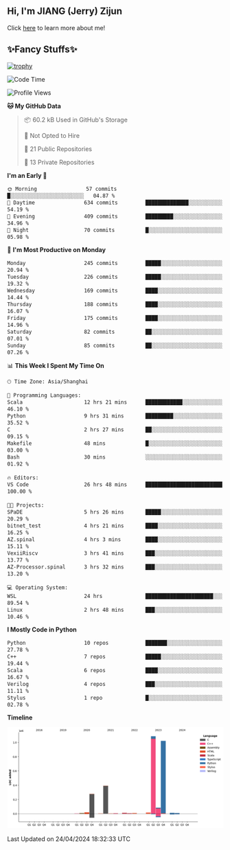 ## Hi, I'm JIANG (Jerry) Zijun

Click [here](https://jzjerry.github.io/about/) to learn more about me!

## ✨Fancy Stuffs✨
[![trophy](https://github-profile-trophy.vercel.app/?username=jzjerry&theme=onedark)](https://github.com/ryo-ma/github-profile-trophy)
<!--START_SECTION:waka-->
![Code Time](http://img.shields.io/badge/Code%20Time-436%20hrs%206%20mins-blue)

![Profile Views](http://img.shields.io/badge/Profile%20Views-0-blue)

**🐱 My GitHub Data** 

> 📦 60.2 kB Used in GitHub's Storage 
 > 
> 🚫 Not Opted to Hire
 > 
> 📜 21 Public Repositories 
 > 
> 🔑 13 Private Repositories 
 > 
**I'm an Early 🐤** 

```text
🌞 Morning                57 commits          █░░░░░░░░░░░░░░░░░░░░░░░░   04.87 % 
🌆 Daytime                634 commits         ██████████████░░░░░░░░░░░   54.19 % 
🌃 Evening                409 commits         █████████░░░░░░░░░░░░░░░░   34.96 % 
🌙 Night                  70 commits          █░░░░░░░░░░░░░░░░░░░░░░░░   05.98 % 
```
📅 **I'm Most Productive on Monday** 

```text
Monday                   245 commits         █████░░░░░░░░░░░░░░░░░░░░   20.94 % 
Tuesday                  226 commits         █████░░░░░░░░░░░░░░░░░░░░   19.32 % 
Wednesday                169 commits         ████░░░░░░░░░░░░░░░░░░░░░   14.44 % 
Thursday                 188 commits         ████░░░░░░░░░░░░░░░░░░░░░   16.07 % 
Friday                   175 commits         ████░░░░░░░░░░░░░░░░░░░░░   14.96 % 
Saturday                 82 commits          ██░░░░░░░░░░░░░░░░░░░░░░░   07.01 % 
Sunday                   85 commits          ██░░░░░░░░░░░░░░░░░░░░░░░   07.26 % 
```


📊 **This Week I Spent My Time On** 

```text
🕑︎ Time Zone: Asia/Shanghai

💬 Programming Languages: 
Scala                    12 hrs 21 mins      ████████████░░░░░░░░░░░░░   46.10 % 
Python                   9 hrs 31 mins       █████████░░░░░░░░░░░░░░░░   35.52 % 
C                        2 hrs 27 mins       ██░░░░░░░░░░░░░░░░░░░░░░░   09.15 % 
Makefile                 48 mins             █░░░░░░░░░░░░░░░░░░░░░░░░   03.00 % 
Bash                     30 mins             ░░░░░░░░░░░░░░░░░░░░░░░░░   01.92 % 

🔥 Editors: 
VS Code                  26 hrs 48 mins      █████████████████████████   100.00 % 

🐱‍💻 Projects: 
SPaDE                    5 hrs 26 mins       █████░░░░░░░░░░░░░░░░░░░░   20.29 % 
bitnet_test              4 hrs 21 mins       ████░░░░░░░░░░░░░░░░░░░░░   16.25 % 
AZ.spinal                4 hrs 3 mins        ████░░░░░░░░░░░░░░░░░░░░░   15.11 % 
VexiiRiscv               3 hrs 41 mins       ███░░░░░░░░░░░░░░░░░░░░░░   13.77 % 
AZ-Processor.spinal      3 hrs 32 mins       ███░░░░░░░░░░░░░░░░░░░░░░   13.20 % 

💻 Operating System: 
WSL                      24 hrs              ██████████████████████░░░   89.54 % 
Linux                    2 hrs 48 mins       ███░░░░░░░░░░░░░░░░░░░░░░   10.46 % 
```

**I Mostly Code in Python** 

```text
Python                   10 repos            ███████░░░░░░░░░░░░░░░░░░   27.78 % 
C++                      7 repos             █████░░░░░░░░░░░░░░░░░░░░   19.44 % 
Scala                    6 repos             ████░░░░░░░░░░░░░░░░░░░░░   16.67 % 
Verilog                  4 repos             ███░░░░░░░░░░░░░░░░░░░░░░   11.11 % 
Stylus                   1 repo              █░░░░░░░░░░░░░░░░░░░░░░░░   02.78 % 
```



**Timeline**

![Lines of Code chart](https://raw.githubusercontent.com/Jzjerry/Jzjerry/main/assets/bar_graph.png)


 Last Updated on 24/04/2024 18:32:33 UTC
<!--END_SECTION:waka-->
